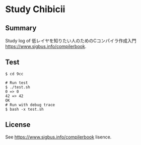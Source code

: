 # Study Chibicii

## Summary

Study log of 低レイヤを知りたい人のためのCコンパイラ作成入門 <https://www.sigbus.info/compilerbook>.

## Test
```shell
$ cd 9cc

# Run test
$ ./test.sh 
0 => 0
42 => 42
OK
# Run with debug trace
$ bash -x test.sh
```

## License

See <https://www.sigbus.info/compilerbook> lisence.
